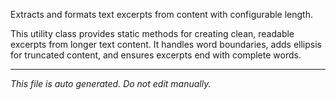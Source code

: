 Extracts and formats text excerpts from content with configurable length.This utility class provides static methods for creating clean, readable excerptsfrom longer text content. It handles word boundaries, adds ellipsis for truncatedcontent, and ensures excerpts end with complete words.

---

*This file is auto generated. Do not edit manually.*